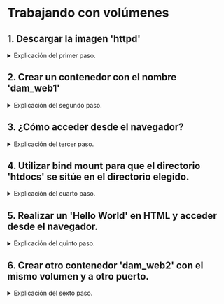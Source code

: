 # Trabajando con volúmenes

## 1. Descargar la imagen 'httpd'

<details>
<summary>Explicación del primer paso.</summary>

Utilizamos el comando `docker pull httpd:2.4` y comprobamos que se haya descargado correctamente con `docker images`.

```bash
docker pull httpd:2.4

docker images
```
</details>

## 2. Crear un contenedor con el nombre 'dam_web1'

<details>
<summary>Explicación del segundo paso.</summary>

Con `docker run --name dam_web1 -d httpd:2.4` creamos el contenedor.

```bash

docker run --name dam_web1 -d httpd:2.4
```

</details>

## 3. ¿Cómo acceder desde el navegador?

<details>
<summary>Explicación del tercer paso.</summary>

Para acceder al contenedor desde el navegador de tu equipo, se necesita mapear el puerto del contenedor al puerto de nuestra máquina local, lo cual se llevó a cabo en el anterior paso en la creación del contenedor.

</details>

## 4. Utilizar bind mount para que el directorio 'htdocs' se sitúe en el directorio elegido.

<details>
<summary>Explicación del cuarto paso.</summary>

Tras borrar el anterior contenedor para poder crearlo de nuevo con el mismo nombre, usamos el comando `docker run --name dam_web1 -d -p 80:80 -v "$PWD"/htdocs:/usr/local/apache2/htdocs/ httpd:2.4`.

```bash

docker run --name dam_web1 -d -p 80:80 -v "$PWD"/htdocs:/usr/local/apache2/htdocs/ httpd:2.4
```

</details>


## 5. Realizar un 'Hello World' en HTML y acceder desde el navegador.
<details>
<summary>Explicación del quinto paso.</summary>

Creamos un archivo HTML llamado **index.html** en el directorio **htdocs** que hemos montado en el paso 4. Luego, accedemos a la página desde tu navegador utilizando la siguiente URL:

[http://localhost:80](http://localhost:80)

```html
<html>
    <body>
        <h1>
            Hello World!
        </h1>
    </body>
</html>
```
</details>

## 6. Crear otro contenedor 'dam_web2' con el mismo volumen y a otro puerto.

<details>
<summary>Explicación del sexto paso.</summary>

Utilizamos el siguiente comando para llevar a cabo este paso: `docker run --name dam_web2 -d -p 9080:80 -v "$PWD"/htdocs:/usr/local/apache2/htdocs/ httpd:2.4`

```bash

docker run --name dam_web2 -d -p 9080:80 -v "$PWD"/htdocs:/usr/local/apache2/htdocs/ httpd:2.4
```
